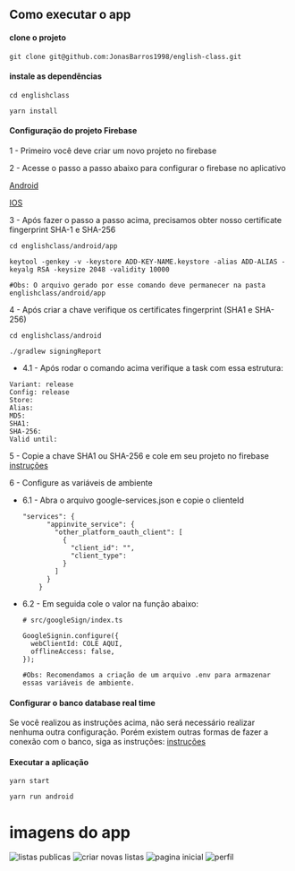 ## Como executar o app

#### clone o projeto
```
git clone git@github.com:JonasBarros1998/english-class.git
```

#### instale as dependências
```
cd englishclass

yarn install
```

#### Configuração do projeto Firebase

1 - Primeiro você deve criar um novo projeto no firebase

2 - Acesse o passo a passo abaixo para configurar o firebase no aplicativo

[Android](https://github.com/react-native-google-signin/google-signin/blob/master/docs/android-guide.md)

[IOS](https://github.com/react-native-google-signin/google-signin/blob/master/docs/ios-guide.md)


3 - Após fazer o passo a passo acima, precisamos obter nosso certificate fingerprint SHA-1 e SHA-256

```
cd englishclass/android/app

keytool -genkey -v -keystore ADD-KEY-NAME.keystore -alias ADD-ALIAS -keyalg RSA -keysize 2048 -validity 10000

#Obs: O arquivo gerado por esse comando deve permanecer na pasta englishclass/android/app
```

4 - Após criar a chave verifique os certificates fingerprint (SHA1 e SHA-256)
```
cd englishclass/android

./gradlew signingReport
```

- 4.1 - Após rodar o comando acima verifique a task com essa estrutura: 

```
Variant: release
Config: release
Store:
Alias: 
MD5: 
SHA1: 
SHA-256: 
Valid until: 
```

5 - Copie a chave SHA1 ou SHA-256 e cole em seu projeto no firebase
[instruções](https://support.google.com/firebase/answer/9137403?hl=en)

6 - Configure as variáveis de ambiente
- 6.1 - Abra o arquivo google-services.json e copie o clienteId
  ```
  "services": {
        "appinvite_service": {
          "other_platform_oauth_client": [
            {
              "client_id": "",
              "client_type": 
            }
          ]
        }
      }
  ```
- 6.2 - Em seguida cole o valor na função abaixo: 
  ```
  # src/googleSign/index.ts
  
  GoogleSignin.configure({
    webClientId: COLE AQUI,
    offlineAccess: false,
  });
  
  #Obs: Recomendamos a criação de um arquivo .env para armazenar essas variáveis de ambiente. 
  ```

#### Configurar o banco database real time
Se você realizou as instruções acima, não será necessário realizar nenhuma outra configuração. Porém existem outras formas de fazer a conexão com o banco, siga as instruções: 
[instruções](https://rnfirebase.io/auth/social-auth#google)



#### Executar a aplicação
```
yarn start

yarn run android
```

# imagens do app

![listas publicas](https://firebasestorage.googleapis.com/v0/b/app-english-class.appspot.com/o/public-list.png?alt=media)
![criar novas listas](https://firebasestorage.googleapis.com/v0/b/app-english-class.appspot.com/o/create-list.png?alt=media)
![pagina inicial](https://firebasestorage.googleapis.com/v0/b/app-english-class.appspot.com/o/main-page.png?alt=media)
![perfil](https://firebasestorage.googleapis.com/v0/b/app-english-class.appspot.com/o/profile.png?alt=media)
